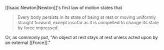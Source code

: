 [[Isaac Newton|Newton]]'s first law of motion states that
> Every body persists in its state of being at rest or moving uniformly straight forward, except insofar as it is compelled to change its state by force impressed.

Or, as commonly put, "An object at rest stays at rest unless acted upon by an external [[Force]]."